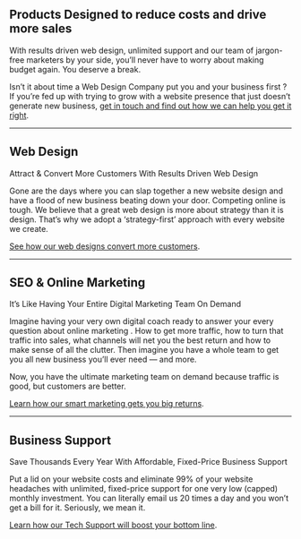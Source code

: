 ## Products Designed to reduce costs and drive more sales

With results driven web design, unlimited support and our team of jargon-free marketers by your side, you’ll never have to worry about making budget again. You deserve a break.

Isn’t it about time a Web Design Company put you and your business first ?
If you’re fed up with trying to grow with a website presence that just doesn’t generate new business, [get in touch and find out how we can help you get it right](https://github.com/dmaillard/David-Maillard/edit/master/README.md).

***

## Web Design

Attract & Convert More Customers With Results Driven Web Design

Gone are the days where you can slap together a new website design and have a flood of new business beating down your door. Competing online is tough. We believe that a great web design is more about strategy than it is design. That’s why we adopt a ‘strategy-first’ approach with every website we create.

[See how our web designs convert more customers](https://github.com/dmaillard/David-Maillard/edit/master/README.md).

***

## SEO & Online Marketing

It’s Like Having Your Entire Digital Marketing Team On Demand

Imagine having your very own digital coach ready to answer your every question about online marketing . How to get more traffic, how to turn that traffic into sales, what channels will net you the best return and how to make sense of all the clutter. Then imagine you have a whole team to get you all new business you’ll ever need — and more.

Now, you have the ultimate marketing team on demand because traffic is good, but customers are better.

[Learn how our smart marketing gets you big returns](https://github.com/dmaillard/David-Maillard/edit/master/README.md).

***

## Business Support

Save Thousands Every Year With Affordable, Fixed-Price Business Support

Put a lid on your website costs and eliminate 99% of your website headaches with unlimited, fixed-price support for one very low (capped) monthly investment. You can literally email us 20 times a day and you won’t get a bill for it. Seriously, we mean it.

[Learn how our Tech Support will boost your bottom line](https://github.com/dmaillard/David-Maillard/edit/master/README.md).
